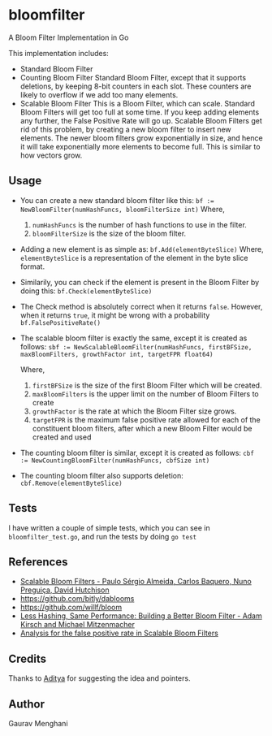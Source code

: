 bloomfilter
==============

A Bloom Filter Implementation in Go

This implementation includes:
- Standard Bloom Filter
- Counting Bloom Filter
  Standard Bloom Filter, except that it supports deletions, by keeping 8-bit counters in each slot. These counters
  are likely to overflow if we add too many elements.
- Scalable Bloom Filter 
  This is a Bloom Filter, which can scale. Standard Bloom Filters will get too full at some time. If you keep adding
  elements any further, the False Positive Rate will go up. Scalable Bloom Filters get rid of this problem, by creating
  a new bloom filter to insert new elements. The newer bloom filters grow exponentially in size, and hence it will take
  exponentially more elements to become full. This is similar to how vectors grow.


Usage
-----

- You can create a new standard bloom filter like this:
`bf := NewBloomFilter(numHashFuncs, bloomFilterSize int)`
  Where,
  1. `numHashFuncs` is the number of hash functions to use in the filter.
  2. `bloomFilterSize` is the size of the bloom filter.

- Adding a new element is as simple as:
`bf.Add(elementByteSlice)`
Where, `elementByteSlice` is a representation of the element in the byte slice format.

- Similarily, you can check if the element is present in the Bloom Filter by doing this:
`bf.Check(elementByteSlice)`

- The Check method is absolutely correct when it returns `false`. However, when it returns `true`, it might 
be wrong with a probability `bf.FalsePositiveRate()`

- The scalable bloom filter is exactly the same, except it is created as follows:
`sbf := NewScalableBloomFilter(numHashFuncs, firstBFSize, maxBloomFilters, growthFactor int, targetFPR float64)`

  Where,
  1. `firstBFSize` is the size of the first Bloom Filter which will be created.
  2. `maxBloomFilters` is the upper limit on the number of Bloom Filters to create
  4. `growthFactor` is the rate at which the Bloom Filter size grows.
  5. `targetFPR` is the maximum false positive rate allowed for each of the constituent bloom filters, after which a new Bloom
  Filter would be created and used

- The counting bloom filter is similar, except it is created as follows:
`cbf := NewCountingBloomFilter(numHashFuncs, cbfSize int)`

- The counting bloom filter also supports deletion:
`cbf.Remove(elementByteSlice)`

Tests
-----
I have written a couple of simple tests, which you can see in `bloomfilter_test.go`, and run the tests by doing `go test`

References
----------
- [Scalable Bloom Filters - Paulo Sérgio Almeida, Carlos Baquero, Nuno Preguiça, David Hutchison](http://www.sciencedirect.com/science/article/pii/S0020019006003127)
- https://github.com/bitly/dablooms
- https://github.com/willf/bloom
- [Less Hashing, Same Performance: Building a Better Bloom Filter - Adam Kirsch and Michael Mitzenmacher](http://www.eecs.harvard.edu/~kirsch/pubs/bbbf/esa06.pdf)
- [Analysis for the false positive rate in Scalable Bloom Filters](http://blog.gaurav.im/2012/12/21/scalable-bloom-filters-in-go/)

Credits
-------
Thanks to [Aditya](https://github.com/truncs) for suggesting the idea and pointers.

Author
------
Gaurav Menghani

